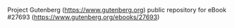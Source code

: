 Project Gutenberg (https://www.gutenberg.org) public repository for eBook #27693 (https://www.gutenberg.org/ebooks/27693)
